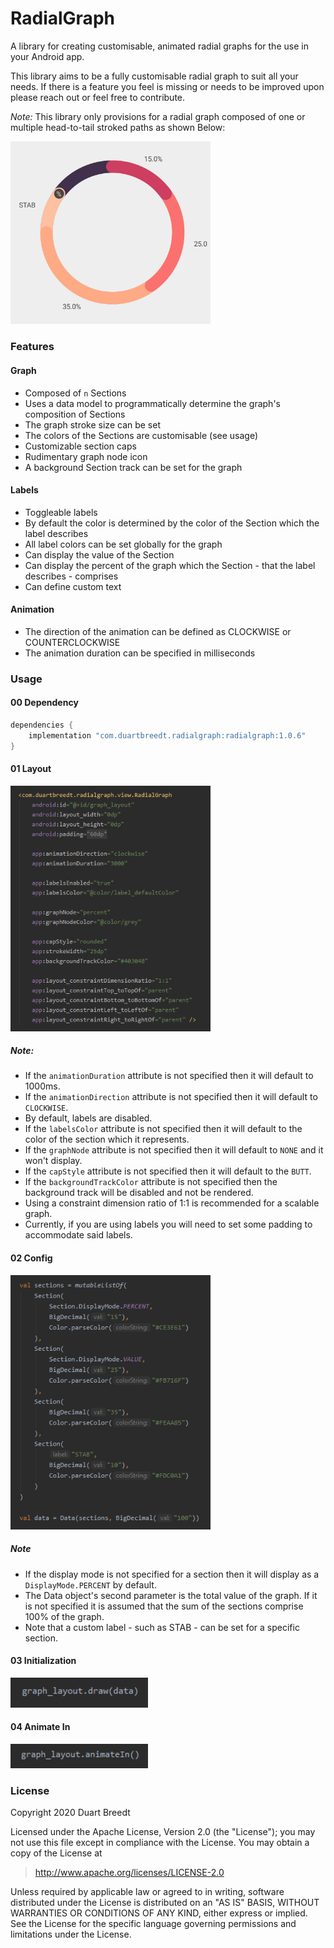 # RadialGraph
A library for creating customisable, animated radial graphs for the use in your Android app.

This library aims to be a fully customisable radial graph to suit all your needs. If there is a feature you feel is
 missing or needs to be improved upon please reach out or feel free to contribute.
 
*Note:* This library only provisions for a radial graph composed of one or multiple head-to-tail stroked paths as
 shown Below:
 
 <img src="https://github.com/DuartBreedt/RadialGraph/blob/master/images/graph_example.png" width="320px" />

### Features
#### Graph
- Composed of `n` Sections
- Uses a data model to programmatically determine the graph's composition of Sections
- The graph stroke size can be set
- The colors of the Sections are customisable (see usage)
- Customizable section caps
- Rudimentary graph node icon
- A background Section track can be set for the graph

#### Labels
- Toggleable labels
- By default the color is determined by the color of the Section which the label describes
- All label colors can be set globally for the graph
- Can display the value of the Section
- Can display the percent of the graph which the Section - that the label describes - comprises
- Can define custom text

#### Animation
- The direction of the animation can be defined as CLOCKWISE or COUNTERCLOCKWISE
- The animation duration can be specified in milliseconds

### Usage

#### 00 Dependency

```groovy
dependencies {
    implementation "com.duartbreedt.radialgraph:radialgraph:1.0.6"
}
```

#### 01 Layout

<img src="https://github.com/DuartBreedt/RadialGraph/blob/master/images/layout_example.png" width="320px" />

##### Note:
- If the `animationDuration` attribute is not specified then it will default to 1000ms.
- If the `animationDirection` attribute is not specified then it will default to `CLOCKWISE`.
- By default, labels are disabled.
- If the `labelsColor` attribute is not specified then it will default to the color of the section which it represents.
- If the `graphNode` attribute is not specified then it will default to `NONE` and it won't display.
- If the `capStyle` attribute is not specified then it will default to the `BUTT`.
- If the `backgroundTrackColor` attribute is not specified then the background track will be disabled and not be rendered.
- Using a constraint dimension ratio of 1:1 is recommended for a scalable graph.
- Currently, if you are using labels you will need to set some padding to accommodate said labels.

#### 02 Config

<img src="https://github.com/DuartBreedt/RadialGraph/blob/master/images/config_example.png" width="320px" />

##### Note
- If the display mode is not specified for a section then it will display as a `DisplayMode.PERCENT` by default. 
- The Data object's second parameter is the total value of the graph. If it is not specified it is assumed that the sum of the sections comprise 100% of the graph.
- Note that a custom label - such as STAB - can be set for a specific section.

#### 03 Initialization

<img src="https://github.com/DuartBreedt/RadialGraph/blob/master/images/initialization_example.png" width="220px" />

#### 04 Animate In

<img src="https://github.com/DuartBreedt/RadialGraph/blob/master/images/animate_in_example.png" width="220px" />

### License
Copyright 2020 Duart Breedt

Licensed under the Apache License, Version 2.0 (the "License"); you may not use this file except in compliance with the License. You may obtain a copy of the License at

> http://www.apache.org/licenses/LICENSE-2.0

Unless required by applicable law or agreed to in writing, software distributed under the License is distributed on an "AS IS" BASIS, WITHOUT WARRANTIES OR CONDITIONS OF ANY KIND, either express or implied. See the License for the specific language governing permissions and limitations under the License.
